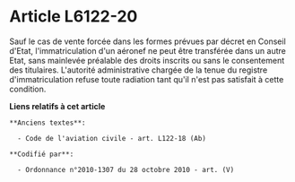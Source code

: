 # Article L6122-20

Sauf le cas de vente forcée dans les formes prévues par décret en Conseil d'Etat, l'immatriculation d'un aéronef ne peut être
transférée dans un autre Etat, sans mainlevée préalable des droits inscrits ou sans le consentement des titulaires.
L'autorité administrative chargée de la tenue du registre d'immatriculation refuse toute radiation tant qu'il n'est pas
satisfait à cette condition.

**Liens relatifs à cet article**

	**Anciens textes**:

	  - Code de l'aviation civile - art. L122-18 (Ab)

	**Codifié par**:

	  - Ordonnance n°2010-1307 du 28 octobre 2010 - art. (V)
